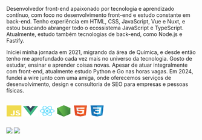 Desenvolvedor front-end apaixonado por tecnologia e aprendizado contínuo, com foco no desenvolvimento front-end e estudo constante em back-end. Tenho experiência em HTML, CSS, JavaScript, Vue e Nuxt, e estou buscando abranger todo o ecossistema JavaScript e TypeScript. Atualmente, estudo também tecnologias de back-end, como Node.js e Fastify.

Iniciei minha jornada em 2021, migrando da área de Química, e desde então tenho me aprofundado cada vez mais no universo da tecnologia. Gosto de estudar, ensinar e aprender coisas novas. Apesar de atuar integralmente com front-end, atualmente estudo Python e Go nas horas vagas. Em 2024, fundei a wire junto com uma amiga, onde oferecemos serviços de desenvolvimento, design e consultoria de SEO para empresas e pessoas físicas.

 <div style="display: inline_block"><br>
  <img align="center" alt="Vanilla JS" height="30" width="40" src="https://raw.githubusercontent.com/devicons/devicon/master/icons/javascript/javascript-plain.svg">
   <img align="center" alt="VueJS" height="30" width="40" src="https://raw.githubusercontent.com/devicons/devicon/master/icons/vuejs/vuejs-original.svg">
  <img align="center" alt="React JS" height="30" width="40" src="https://raw.githubusercontent.com/devicons/devicon/master/icons/react/react-original.svg">
  <img align="center" alt="Nodejs" height="30" width="40" src="https://raw.githubusercontent.com/devicons/devicon/master/icons/nodejs/nodejs-original.svg">
  <img align="center" alt="HTML" height="30" width="40" src="https://raw.githubusercontent.com/devicons/devicon/master/icons/html5/html5-original.svg">
  <img align="center" alt="CSS" height="30" width="40" src="https://raw.githubusercontent.com/devicons/devicon/master/icons/css3/css3-original.svg">
</div>
 
 ##
 
 <div>
  <a href = "mailto:pedrodruviaro@gmail.com"><img src="https://img.shields.io/badge/-Gmail-%23333?style=for-the-badge&logo=gmail&logoColor=white" target="_blank"></a>
  <a href="https://www.linkedin.com/in/pedro-henrique-dalmolin-ruviaro-4b4a00209/" target="_blank"><img src="https://img.shields.io/badge/-LinkedIn-%230077B5?style=for-the-badge&logo=linkedin&logoColor=white" target="_blank"></a> 
  
 </div>
